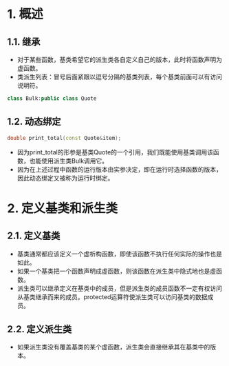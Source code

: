 # 1. 概述
## 1.1. 继承
- 对于某些函数，基类希望它的派生类各自定义自己的版本，此时将函数声明为虚函数。
- 类派生列表：冒号后面紧跟以逗号分隔的基类列表，每个基类前面可以有访问说明符。  

```C++
class Bulk:public class Quote
```  

## 1.2. 动态绑定

```C++
double print_total(const Quote&item);
```

- 因为print_total的形参是基类Quote的一个引用，我们既能使用基类调用该函数，也能使用派生类Bulk调用它。
- 因为在上述过程中函数的运行版本由实参决定，即在运行时选择函数的版本，因此动态绑定又被称为运行时绑定。

# 2. 定义基类和派生类
## 2.1. 定义基类
- 基类通常都应该定义一个虚析构函数，即使该函数不执行任何实际的操作也是如此。
- 如果一个基类把一个函数声明成虚函数，则该函数在派生类中隐式地也是虚函数。
- 派生类可以继承定义在基类中的成员，但是派生类的成员函数不一定有权访问从基类继承而来的成员。protected运算符使派生类可以访问基类的数据成员。

## 2.2. 定义派生类
- 如果派生类没有覆盖基类的某个虚函数，派生类会直接继承其在基类中的版本。
